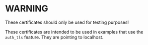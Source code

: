 # WARNING

These certificates should only be used for testing purposes!

These certificates are intended to be used in examples that use the `auth_tls` feature. They are pointing to localhost.